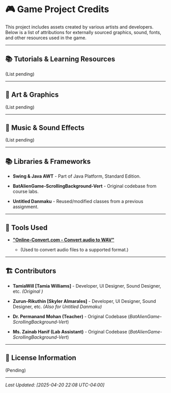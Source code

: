 # 🎮 Game Project Credits

This project includes assets created by various artists and developers. Below is a list of attributions for externally sourced graphics, sound, fonts, and other resources used in the game.

---

## 📚 Tutorials & Learning Resources

(List pending)

---

## 🎨 Art & Graphics  

(List pending)

---

## 🎵 Music & Sound Effects

(List pending)

---

## 📚 Libraries & Frameworks  

- **Swing & Java AWT** - Part of Java Platform, Standard Edition.

- **BatAlienGame-ScrollingBackground-Vert** - Original codebase from course labs.

- **Untitled Danmaku** - Reused/modified classes from a previous assignment.

---

## 📝 Tools Used  

- [**"Online-Convert.com - Convert audio to WAV"**](https://audio.online-convert.com/convert-to-wav)
  
  - (Used to convert audio files to a supported format.)

---

## 🏗️ Contributors  

- **TamiaWill [Tamia Williams]** - Developer, UI Designer, Sound Designer, etc. *(Original )*

- **Zurun-Rikuthin [Skyler Almarales]** - Developer, UI Designer, Sound Designer, etc. *(Also for Untitled Danmaku)*

- **Dr. Permanand Mohan (Teacher)** - Original Codebase (*BatAlienGame-ScrollingBackground-Vert*)

- **Ms. Zainab Hanif  (Lab Assistant)** - Original Codebase (*BatAlienGame-ScrollingBackground-Vert*)

---

## 📜 License Information  

(Pending)

---

*Last Updated: [2025-04-20 22:08 UTC-04:00]*
